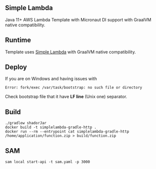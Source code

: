 ## Simple Lambda

Java 11+ AWS Lambda Template with Micronaut DI support with GraalVM native compatibility.

## Runtime

Template uses [Simple Lambda](https://github.com/GoodforGod/simple-lambda) with GraalVM native compatibility.

## Deploy

If you are on Windows and having issues with 
```
Error: fork/exec /var/task/bootstrap: no such file or directory
```

Check bootstrap file that it have **LF line** (Unix one) separator.

## Build

```shell
./gradlew shadorJar
docker build -t simplelambda-gradle-http .
docker run --rm --entrypoint cat simplelambda-gradle-http /home/application/function.zip > build/function.zip
```

## SAM

```shell
sam local start-api -t sam.yaml -p 3000
```